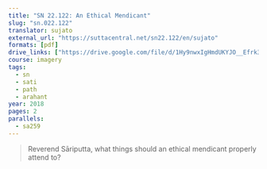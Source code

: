 ```yaml
---
title: "SN 22.122: An Ethical Mendicant"
slug: "sn.022.122"
translator: sujato
external_url: "https://suttacentral.net/sn22.122/en/sujato"
formats: [pdf]
drive_links: ["https://drive.google.com/file/d/1Hy9nwxIgHmdUKYJO__Efrk3f9r5vCIXj"]
course: imagery
tags:
  - sn
  - sati
  - path
  - arahant
year: 2018
pages: 2
parallels:
  - sa259
---
```


> Reverend Sāriputta, what things should an ethical mendicant properly attend to?

